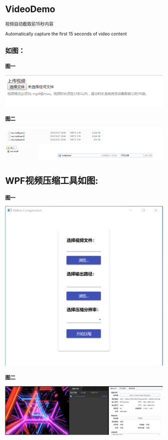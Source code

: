 # VideoDemo

视频自动截取前15秒内容

Automatically capture the first 15 seconds of video content

## 如图：

### 图一
![code](https://raw.githubusercontent.com/WuLex/UsefulPicture/main/videoscreenshot/web.png)

### 图二
![code](https://raw.githubusercontent.com/WuLex/UsefulPicture/main/videoscreenshot/result.png)

# WPF视频压缩工具如图:
### 图一
![code](https://raw.githubusercontent.com/WuLex/UsefulPicture/main/videoscreenshot/compressiontool.png)

### 图二
![code](https://raw.githubusercontent.com/WuLex/UsefulPicture/main/videoscreenshot/videoinfo.png)
